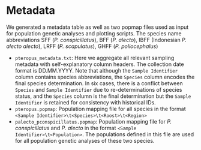 # Metadata

We generated a metadata table as well as two popmap files used as input for population genetic analyses and plotting scripts. The species name abbreviations SFF (*P. conspicillatus*), BFF (*P. alecto*), IBFF (Indonesian *P. alecto alecto*), LRFF (*P. scapulatus*), GHFF (*P. poliocephalus*)

* `pteropus_metadata.txt`: Here we aggregate all relevant sampling metadata with self-explanatory column headers. The collection date format is DD.MM.YYYY. Note that although the `Sample Identifier` column contains species abbreviations, the `Species` column encodes the final species determination. In six cases, there is a conflict between `Species` and `Sample Identifier` due to re-determinations of species status, and the `Species` column is the final determination but the `Sample Identifier` is retained for consistency with historical IDs.
* `pteropus.popmap`: Population mapping file for all species in the format `<Sample Identifier>\t<Species>\t<Roost>\t<Region>`
* `palecto_pconspicillatus.popmap`: Population mapping file for *P. conspicillatus* and *P. alecto* in the format `<Sample Identifier>\t<Population>`. The populations defined in this file are used for all population genetic analyses of these two species.
